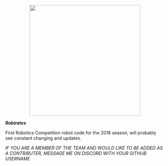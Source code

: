 <p align="center">
  <img src="http://frc971.org/sites/default/files/field/image/PowerUp_FacebookCover.jpg" width="350"/>
</p>

***Robirates***

First Robotics Competition robot code for the 2018 season, will probably see constant changing and updates.

*IF YOU ARE A MEMBER OF THE TEAM AND WOULD LIKE TO BE ADDED AS A CONTRIBUTER, MESSAGE ME ON DISCORD WITH YOUR GITHUB USERNAME*

